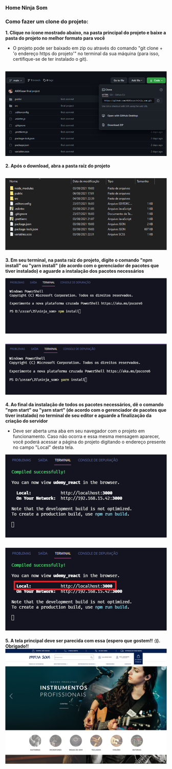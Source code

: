 ### Home Ninja Som 

### Como fazer um clone do projeto:

**1. Clique no ícone mostrado abaixo, na pasta principal do projeto e baixe a pasta do projeto no melhor formato para você**
 - O projeto pode ser baixado em zip ou através do comando "git clone + 'o endereço https do projeto'" no terminal da sua máquina (para isso, certifique-se de ter instalado o git).

![Screenshot 1](public/screenshots/screenshot_1.png)
------------

**2.  Após o download, abra a pasta raíz do projeto**

![Screenshot 2](public/screenshots/screenshot_2.png)
------------

**3. Em seu terminal, na pasta raíz do projeto, digite o comando "npm install" ou "yarn install" (de acordo com o gerenciador de pacotes que tiver instalado) e aguarde a instalação dos pacotes necessários**

![Screenshot 3](public/screenshots/screenshot_3.png)

![Screenshot 3.1](public/screenshots/screenshot_3.1.png)
------------


**4. Ao final da instalação de todos os pacotes necessários, dê o comando "npm start" ou "yarn start" (de acordo com o gerenciador de pacotes que tiver instalado) no terminal de seu editor e aguarde a finalização da criação do servidor**
- Deve ser aberta uma aba em seu navegador com o projeto em funcionamento. Caso não ocorra e essa mesma mensagem aparecer, você poderá acessar a página do projeto digitando o endereço presente no campo "Local" desta tela.

![Screenshot 4](public/screenshots/screenshot_4.png)

![Screenshot 4.1](public/screenshots/screenshot_4.1.png)
------------

**5. A tela principal deve ser parecida com essa (espero que gostem!! :)). Obrigado!!**
![Screenshot 5](public/screenshots/screenshot_5.png)
